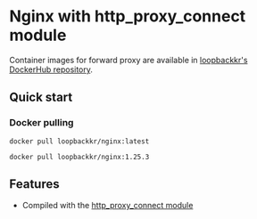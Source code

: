 # Nginx with http_proxy_connect module

Container images for forward proxy are available in [loopbackkr's DockerHub repository](https://hub.docker.com/r/loopbackkr/nginx).

## Quick start

### Docker pulling

`docker pull loopbackkr/nginx:latest`

`docker pull loopbackkr/nginx:1.25.3`

## Features

* Compiled with the [http_proxy_connect module](https://github.com/chobits/ngx_http_proxy_connect_module)
